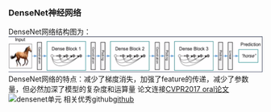 ### DenseNet神经网络
 DenseNet网络结构图为：![DenseNet](https://github.com/957001934/DeepLearning/blob/master/DenseNet/DenseNet%E7%BB%93%E6%9E%84%E5%9B%BE.png)
 DenseNet网络的特点：减少了梯度消失，加强了feature的传递，减少了参数量，但必然加深了模型的复杂度和运算量
 论文连接[CVPR2017 oral论文](https://arxiv.org/pdf/1608.06993.pdf)
 ![densenet单元](https://cloud.githubusercontent.com/assets/8370623/17981494/f838717a-6ad1-11e6-9391-f0906c80bc1d.jpg)
 相关优秀github[github](https://github.com/liuzhuang13/DenseNet)
